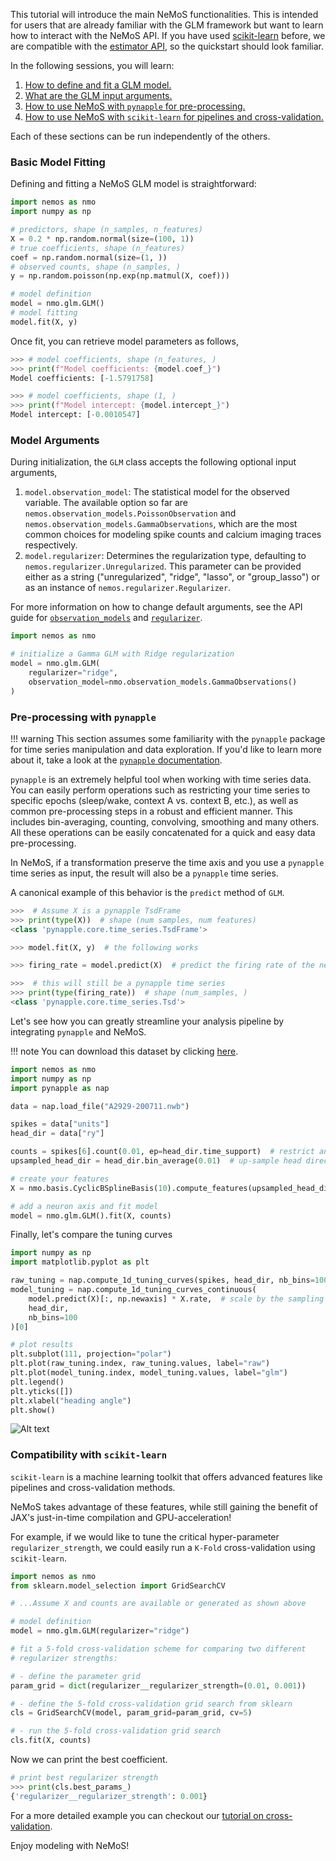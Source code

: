 
This tutorial will introduce the main NeMoS functionalities. This is intended for users that are 
already familiar with the GLM framework but want to learn how to interact with the NeMoS API. 
If you have used [scikit-learn](https://scikit-learn.org/stable/) before, we are compatible with the [estimator API](https://scikit-learn.org/stable/modules/generated/sklearn.base.BaseEstimator.html), so the quickstart should look 
familiar.

In the following sessions, you will learn:

1. [How to define and fit a GLM model.](#basic-model-fitting)
2. [What are the GLM input arguments.](#model-arguments)
3. [How to use NeMoS with `pynapple` for pre-processing.](#pre-processing-with-pynapple)
4. [How to use NeMoS with `scikit-learn` for pipelines and cross-validation.](#compatibility-with-scikit-learn)

Each of these sections can be run independently of the others.

### Basic Model Fitting

Defining and fitting a NeMoS GLM model is straightforward:

```python
import nemos as nmo
import numpy as np

# predictors, shape (n_samples, n_features)
X = 0.2 * np.random.normal(size=(100, 1))
# true coefficients, shape (n_features)
coef = np.random.normal(size=(1, ))
# observed counts, shape (n_samples, )
y = np.random.poisson(np.exp(np.matmul(X, coef)))

# model definition
model = nmo.glm.GLM()
# model fitting
model.fit(X, y)
```


Once fit, you can retrieve model parameters as follows,

```python
>>> # model coefficients, shape (n_features, )
>>> print(f"Model coefficients: {model.coef_}")
Model coefficients: [-1.5791758]

>>> # model coefficients, shape (1, )
>>> print(f"Model intercept: {model.intercept_}")
Model intercept: [-0.0010547]
```


### Model Arguments

During initialization, the `GLM` class accepts the following optional input arguments,

1. `model.observation_model`: The statistical model for the observed variable. The available option so far are `nemos.observation_models.PoissonObservation` and  `nemos.observation_models.GammaObservations`, which are the most common choices for modeling spike counts and calcium imaging traces respectively.
2. `model.regularizer`: Determines the regularization type, defaulting to `nemos.regularizer.Unregularized`. This parameter can be provided either as a string ("unregularized", "ridge", "lasso", or "group_lasso") or as an instance of `nemos.regularizer.Regularizer`.

For more information on how to change default arguments, see the API guide for [`observation_models`](reference/nemos/observation_models.md) and
[`regularizer`](reference/nemos/regularizer.md).

```python
import nemos as nmo

# initialize a Gamma GLM with Ridge regularization
model = nmo.glm.GLM(
    regularizer="ridge", 
    observation_model=nmo.observation_models.GammaObservations()
)
```


### Pre-processing with `pynapple`

!!! warning
    This section assumes some familiarity with the `pynapple` package for time series manipulation and data 
    exploration. If you'd like to learn more about it, take a look at the [`pynapple` documentation](https://pynapple-org.github.io/pynapple/).

`pynapple` is an extremely helpful tool when working with time series data. You can easily perform operations such 
as restricting your time series to specific epochs (sleep/wake, context A vs. context B, etc.), as well as common 
pre-processing steps in a robust and efficient manner. This includes bin-averaging, counting, convolving, smoothing and many
others. All these operations can be easily concatenated for a quick and easy data pre-processing.

In NeMoS, if a transformation  preserve the time axis and you use a `pynapple` time series as input, the result will 
also be a `pynapple` time series.

A canonical example of this behavior is the `predict` method of `GLM`.

```python
>>>  # Assume X is a pynapple TsdFrame
>>> print(type(X))  # shape (num samples, num features)
<class 'pynapple.core.time_series.TsdFrame'>

>>> model.fit(X, y)  # the following works

>>> firing_rate = model.predict(X)  # predict the firing rate of the neuron

>>>  # this will still be a pynapple time series
>>> print(type(firing_rate))  # shape (num_samples, )
<class 'pynapple.core.time_series.Tsd'>
```

Let's see how you can greatly streamline your analysis pipeline by integrating `pynapple` and NeMoS.

!!! note
    You can download this dataset by clicking [here](https://www.dropbox.com/s/su4oaje57g3kit9/A2929-200711.zip?dl=1).

```python
import nemos as nmo
import numpy as np
import pynapple as nap

data = nap.load_file("A2929-200711.nwb")

spikes = data["units"]
head_dir = data["ry"]

counts = spikes[6].count(0.01, ep=head_dir.time_support)  # restrict and bin
upsampled_head_dir = head_dir.bin_average(0.01)  # up-sample head direction

# create your features
X = nmo.basis.CyclicBSplineBasis(10).compute_features(upsampled_head_dir)

# add a neuron axis and fit model
model = nmo.glm.GLM().fit(X, counts) 
```

Finally, let's compare the tuning curves

```python
import numpy as np
import matplotlib.pyplot as plt

raw_tuning = nap.compute_1d_tuning_curves(spikes, head_dir, nb_bins=100)[6]
model_tuning = nap.compute_1d_tuning_curves_continuous(
    model.predict(X)[:, np.newaxis] * X.rate,  # scale by the sampling rate
    head_dir,
    nb_bins=100
)[0]

# plot results
plt.subplot(111, projection="polar")
plt.plot(raw_tuning.index, raw_tuning.values, label="raw")
plt.plot(model_tuning.index, model_tuning.values, label="glm")
plt.legend()
plt.yticks([])
plt.xlabel("heading angle")
plt.show()
```

![Alt text](head_dir_tuning.jpg)

### Compatibility with `scikit-learn`

`scikit-learn` is a machine learning toolkit that offers advanced features like pipelines and cross-validation methods. 

NeMoS takes advantage of these features, while still gaining the benefit of JAX's just-in-time 
compilation and GPU-acceleration!

For example, if we would like to tune the critical hyper-parameter `regularizer_strength`, we
could easily run a `K-Fold` cross-validation using `scikit-learn`.

```python
import nemos as nmo
from sklearn.model_selection import GridSearchCV

# ...Assume X and counts are available or generated as shown above

# model definition
model = nmo.glm.GLM(regularizer="ridge")

# fit a 5-fold cross-validation scheme for comparing two different
# regularizer strengths:

# - define the parameter grid
param_grid = dict(regularizer__regularizer_strength=(0.01, 0.001))

# - define the 5-fold cross-validation grid search from sklearn
cls = GridSearchCV(model, param_grid=param_grid, cv=5)

# - run the 5-fold cross-validation grid search
cls.fit(X, counts)
```

Now we can print the best coefficient.

```python
# print best regularizer strength
>>> print(cls.best_params_)
{'regularizer__regularizer_strength': 0.001}
```

For a more detailed example you can checkout our [tutorial on cross-validation](/generated/api_guide/plot_06_sklearn_pipeline_cv_demo).

Enjoy modeling with NeMoS!
